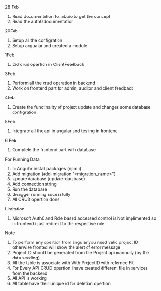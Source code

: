 28 Feb

1. Read documentation for abpio to get the concept
2. Read the auth0 documentation

29Feb

1. Setup all the configration
2. Setup angualar and created a module.

1Feb

1. Did crud opertion in ClientFeedback

3Feb

1. Perform all the crud operation in backend
2. Work on frontend part for admin, auditor and client feedback

4feb

1. Create the functinality of project update and changes some database configration

5Feb

1. Integrate all the api in angular and testing in frontend

6 Feb

1. Complete the frontend part with database

For Running Data

1. In Angular install packages (npm i)
2. Add migration (add-migration "<migration_name>")
3. Update database (update-database)
4. Add connection string
5. Run the database
6. Swagger running sucessfully
7. All CRUD opertion done

Limitation

1. Microsoft Auth0 and Role based accessed control is Not implimented so in frontend i just redirect to the respective role

Note:

1. To perform any opertion from angular you need valid project ID otherwise fronted will show the alert of error message
2. Project ID should be generated from the Project api mannully (by the data seeding)
3. All the table is associate with With ProjectID with refernce FK
4. For Every API CRUD opertion i have created different file in services from the backend
5. All API is working
6. All table have their unique id for deletion opertion
